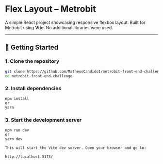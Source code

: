 # Flex Layout – Metrobit

A simple React project showcasing responsive flexbox layout.
Built for Metrobit using **Vite**. No additional libraries were used.

---

## 🚀 Getting Started

### 1. Clone the repository
```bash
git clone https://github.com/MatheusCandido1/metrobit-front-end-challenge.git
cd metrobit-front-end-challenge
```


### 2. Install dependencies
```bash
npm install
or
yarn
```

### 3. Start the development server
```bash
npm run dev
or
yarn dev

This will start the Vite dev server. Open your browser and go to:

http://localhost:5173/
```

